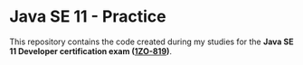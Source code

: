 # Java SE 11 - Practice

This repository contains the code created during my studies for the **Java SE 11 Developer certification exam ([1ZO-819](https://education.oracle.com/java-se-11-developer/pexam_1Z0-819))**.